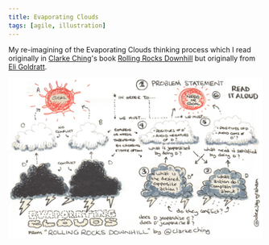 ```yaml
---
title: Evaporating Clouds
tags: [agile, illustration]
---
```


My re-imagining of the Evaporating Clouds thinking process which I read originally in
<a href="http://www.rolls.rocks/">Clarke Ching</a>'s book <a href="https://www.amazon.co.uk/dp/B00PJ8HBW8">Rolling Rocks Downhill</a>
but originally from <a href="https://en.wikipedia.org/wiki/Eliyahu_M._Goldratt">Eli Goldratt</a>.

![sketch](/img/posts/evaporating-clouds/evaporating-clouds.webp)
